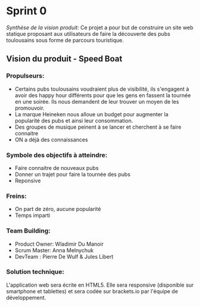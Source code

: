 # Sprint 0
*Synthèse de la vision produit:*
Ce projet a pour but de construire un site web statique proposant aux
utilisateurs de faire la découverte des pubs toulousains sous
forme de parcours touristique.


## Vision du produit - Speed Boat 

### Propulseurs:

* Certains pubs toulousains voudraient plus de visibilité, ils s'engagent à
 	avoir des happy hour différents
	pour que les gens en fassent la tournée en une soirée. Ils nous demandent de
	leur trouver un moyen de les promouvoir.
* La marque Heineken nous alloue un budget pour augmenter la popularité des
 	pubs et ainsi leur consommation.
* Des groupes de musique peinent à se lancer et cherchent à se faire connaitre
* ON a déjà des connaissances

### Symbole des objectifs à atteindre:
* Faire connaitre de nouveaux pubs
* Donner un trajet pour faire la tournée des pubs
* Reponsive

### Freins: 
* On part de zéro, aucune popularité
* Temps imparti

### Team Building:
* Product Owner: Wladimir Du Manoir
* Scrum Master: Anna Melnychuk
* DevTeam : Pierre De Wulf & Jules Libert

### Solution technique:
L'application web sera écrite en HTML5. Elle sera responsive (disponible sur
smartphone et tablettes) et sera codée sur brackets.io par l'équipe de
développement.
